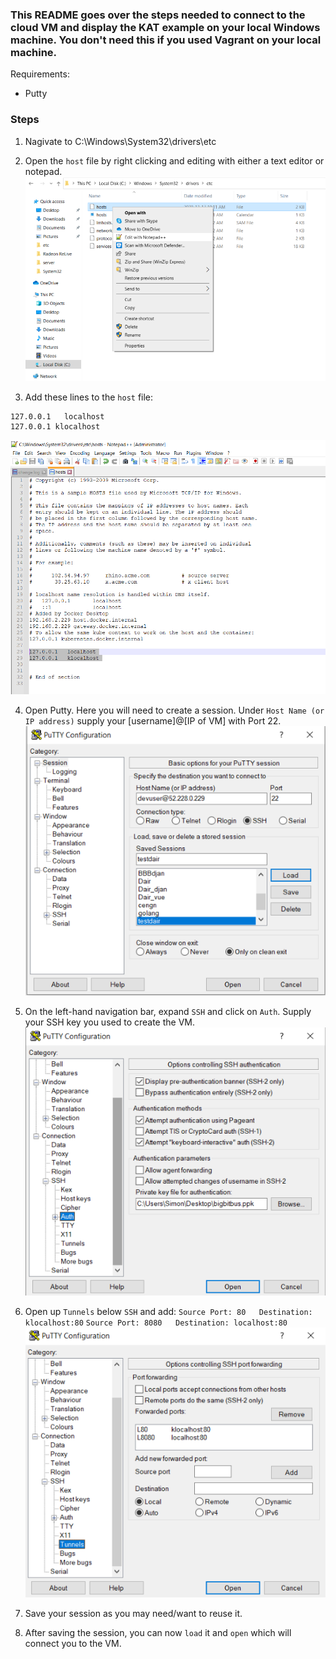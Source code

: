### This README goes over the steps needed to connect to the cloud VM and display the KAT example on your local Windows machine. You don't need this if you used Vagrant on your local machine.

Requirements:
- Putty

### Steps

1. Nagivate to C:\Windows\System32\drivers\etc

2. Open the `host` file by right clicking and editing with either a text editor or notepad.
![Step2](images/Setup1.PNG)

3. Add these lines to the `host` file:
```
127.0.0.1	localhost
127.0.0.1 klocalhost
```
![Step3](images/Setup2.PNG)

4. Open Putty. Here you will need to create a session. Under `Host Name (or IP address)` supply your [username]@[IP of VM] with Port 22.
![Step4](images/Setup3.PNG)

5. On the left-hand navigation bar, expand `SSH` and click on `Auth`. Supply your SSH key you used to create the VM.
![Step5](images/Setup4.PNG)

6. Open up `Tunnels` below `SSH` and add:
`Source Port: 80   Destination: klocalhost:80`
`Source Port: 8080   Destination: localhost:80`
![Step6](images/Setup5.PNG)

7. Save your session as you may need/want to reuse it.

8. After saving the session, you can now `load` it and `open` which will connect you to the VM.
